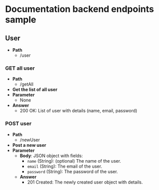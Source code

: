 # Documentation backend endpoints sample

## User

- **Path**
  - /user

### GET all user

- **Path**
  - /getAll
- **Get the list of all user**
- **Parameter**
  - None
- **Answer**
  - 200 OK: List of user with details (name, email, password)

### POST user

- **Path**
  - /newUser
- **Post a new user**
- **Parameter**
  - **Body**: JSON object with fields:
    - `name` (String): (optional) The name of the user.
    - `email` (String): The email of the user.
    - `password` (String): The password of the user.
  - **Answer**
    - 201 Created: The newly created user object with details.